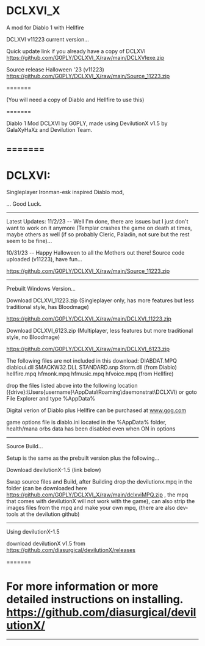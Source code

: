 # DCLXVI_X
A mod for Diablo 1 with Hellfire

DCLXVI v11223 current version...

Quick update link if you already have a copy of DCLXVI https://github.com/G0PLY/DCLXVI_X/raw/main/DCLXVIexe.zip

Source release Halloween '23 (v11223) https://github.com/G0PLY/DCLXVI_X/raw/main/Source_11223.zip

=======

(You will need a copy of Diablo and Hellfire to use this)

=======

Diablo 1 Mod DCLXVI by G0PLY,
made using DevilutionX v1.5 by GalaXyHaXz and Devilution Team.

=======
--------------------------------------------------------------------------------------------------

DCLXVI: 
=======

Singleplayer Ironman-esk inspired Diablo mod,

... Good Luck.

--------------------------------------------------------------------------------------------------

Latest Updates:
11/2/23 -- Well I'm done, there are issues but I just don't want to work on it anymore (Templar crashes the game on death at times, maybe others as well (if so probably Cleric, Paladin, not sure but the rest seem to be fine)...

10/31/23 -- Happy Halloween to all the Mothers out there! Source code uploaded (v11223), have fun... 

https://github.com/G0PLY/DCLXVI_X/raw/main/Source_11223.zip

--------------------------------------------------------------------------------------------------

Prebuilt Windows Version...

Download DCLXVI_11223.zip (Singleplayer only, has more features but less traditional style, has Bloodmage)

https://github.com/G0PLY/DCLXVI_X/raw/main/DCLXVI_11223.zip

Download DCLXVI_6123.zip (Multiplayer, less features but more traditional style, no Bloodmage)

https://github.com/G0PLY/DCLXVI_X/raw/main/DCLXVI_6123.zip

The following files are not included in this download: 
DIABDAT.MPQ diabloui.dll SMACKW32.DLL STANDARD.snp Storm.dll (from Diablo)
hellfire.mpq hfmonk.mpq hfmusic.mpq hfvoice.mpq (from Hellfire)

drop the files listed above into the following location
({drive}:\Users\{username}\AppData\Roaming\daemonstrat\DCLXVI)
or goto File Explorer and type %AppData%

Digital verion of Diablo plus Hellfire can be purchased at www.gog.com

game options file is diablo.ini located in the %AppData% folder,
health/mana orbs data has been disabled even when ON in options

--------------------------------------------------------------------------------------------------

Source Build...

Setup is the same as the prebuilt version plus the following...

Download devilutionX-1.5 (link below)

Swap source files and Build, after Building drop the devilutionx.mpq in the folder (can be downloaded here https://github.com/G0PLY/DCLXVI_X/raw/main/dclxviMPQ.zip , the mpq that comes with devilutionX will not work with the game), can also strip the images files from the mpq and make your own mpq, (there are also dev-tools at the devilution github)

--------------------------------------------------------------------------------------------------

Using devilutionX-1.5

download devilutionX v1.5 from
https://github.com/diasurgical/devilutionX/releases

=======

For more information or more detailed instructions on installing. https://github.com/diasurgical/devilutionX/
=======
--------------------------------------------------------------------------------------------------
